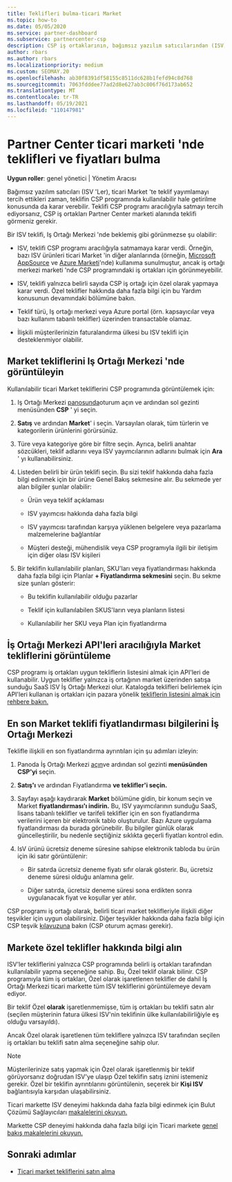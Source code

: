 ```yaml
---
title: Teklifleri bulma-ticari Market
ms.topic: how-to
ms.date: 05/05/2020
ms.service: partner-dashboard
ms.subservice: partnercenter-csp
description: CSP iş ortaklarının, bağımsız yazılım satıcılarından (ISV) SaaS teklifleri veya fiyatlandırma için Market 'i görüntülemek veya aramak üzere Iş ortağı merkezini nasıl kullanabileceği hakkında bilgi edinin.
author: rbars
ms.author: rbars
ms.localizationpriority: medium
ms.custom: SEOMAY.20
ms.openlocfilehash: ab30f8391df58155c8511dc628b1fefd94c8d768
ms.sourcegitcommit: 7063fdddee77ad2d8e627ab3c806f76d173ab652
ms.translationtype: MT
ms.contentlocale: tr-TR
ms.lasthandoff: 05/19/2021
ms.locfileid: "110147981"
---
```

# <a name="discover-offers-and-pricing-in-partner-center-commercial-marketplace"></a>Partner Center ticari marketi 'nde teklifleri ve fiyatları bulma

**Uygun roller**: genel yönetici | Yönetim Aracısı

Bağımsız yazılım satıcıları (ISV 'Ler), ticari Market 'te teklif yayımlamayı tercih ettikleri zaman, teklifin CSP programında kullanılabilir hale getirilme konusunda da karar verebilir. Teklifi CSP programı aracılığıyla satmayı tercih ediyorsanız, CSP iş ortakları Partner Center marketi alanında teklifi görmeniz gerekir.

Bir ISV teklifi, Iş Ortağı Merkezi 'nde beklemiş gibi görünmezse şu olabilir:

- ISV, teklifi CSP programı aracılığıyla satmamaya karar verdi. Örneğin, bazı ISV ürünleri ticari Market 'in diğer alanlarında (örneğin, [Microsoft AppSource](https://appsource.microsoft.com/) ve [Azure Marketi](https://azuremarketplace.microsoft.com/)'nde) kullanıma sunulmuştur, ancak iş ortağı merkezi marketi 'nde CSP programındaki iş ortakları için görünmeyebilir.

- ISV, teklifi yalnızca belirli sayıda CSP iş ortağı için özel olarak yapmaya karar verdi. Özel teklifler hakkında daha fazla bilgi için bu Yardım konusunun devamındaki bölümüne bakın.

- Teklif türü, Iş ortağı merkezi veya Azure portal (örn. kapsayıcılar veya bazı kullanım tabanlı teklifler) üzerinden transactable olamaz.

- İlişkili müşterilerinizin faturalandırma ülkesi bu ISV teklifi için desteklenmiyor olabilir.

## <a name="view-marketplace-offers-in-partner-center"></a>Market tekliflerini Iş Ortağı Merkezi 'nde görüntüleyin

Kullanılabilir ticari Market tekliflerini CSP programında görüntülemek için:

1. Iş Ortağı Merkezi [panosunda](https://partner.microsoft.com/dashboard)oturum açın ve ardından sol gezinti menüsünden **CSP** ' yi seçin.

2. **Satış** ve ardından **Market**' i seçin. Varsayılan olarak, tüm türlerin ve kategorilerin ürünlerini görürsünüz.

3. Türe veya kategoriye göre bir filtre seçin. Ayrıca, belirli anahtar sözcükleri, teklif adlarını veya ISV yayımcılarının adlarını bulmak için **Ara** ' yı kullanabilirsiniz.

4. Listeden belirli bir ürün teklifi seçin. Bu sizi teklif hakkında daha fazla bilgi edinmek için bir ürüne Genel Bakış sekmesine alır. Bu sekmede yer alan bilgiler şunlar olabilir: 

    - Ürün veya teklif açıklaması

    - ISV yayımcısı hakkında daha fazla bilgi

    - ISV yayımcısı tarafından karşıya yüklenen belgelere veya pazarlama malzemelerine bağlantılar

    - Müşteri desteği, mühendislik veya CSP programıyla ilgili bir iletişim için diğer olası ISV kişileri

5. Bir teklifin kullanılabilir planları, SKU'ları veya fiyatlandırması hakkında daha fazla bilgi için Planlar **+ Fiyatlandırma sekmesini** seçin. Bu sekme size şunları gösterir:

    - Bu teklifin kullanılabilir olduğu pazarlar

    - Teklif için kullanılabilen SKUS'ların veya planların listesi

    - Kullanılabilir her SKU veya Plan için fiyatlandırma

## <a name="view-marketplace-offers-via-partner-center-apis"></a>İş Ortağı Merkezi API'leri aracılığıyla Market tekliflerini görüntüleme

CSP programı iş ortakları uygun tekliflerin listesini almak için API'leri de kullanabilir. Uygun teklifler yalnızca iş ortağının market üzerinden satışa sunduğu SaaS ISV İş Ortağı Merkezi olur. Katalogda teklifleri belirlemek için API'leri kullanan iş ortakları için pazara yönelik [tekliflerin listesini almak için rehbere bakın.](/partner-center/develop/create-subscription-azure-marketplace-products#get-a-list-of-offers-for-a-market)

## <a name="view-the-latest-marketplace-offer-pricing-in-partner-center"></a>En son Market teklifi fiyatlandırması bilgilerini İş Ortağı Merkezi

Teklifle ilişkili en son fiyatlandırma ayrıntıları için şu adımları izleyin:

1. Panoda İş Ortağı Merkezi [açın](https://partner.microsoft.com/dashboard)ve ardından sol gezinti **menüsünden CSP'yi** seçin.

2. **Satış'ı** ve ardından Fiyatlandırma **ve teklifler'i seçin.**

3. Sayfayı aşağı kaydırarak **Market** bölümüne gidin, bir konum seçin ve Market **fiyatlandırması'ı indirin.** Bu, ISV yayımcılarının sunduğu SaaS, lisans tabanlı teklifler ve tarifeli teklifler için en son fiyatlandırma verilerini içeren bir elektronik tablo oluşturulur. Bazı Azure uygulama fiyatlandırması da burada görünebilir. Bu bilgiler günlük olarak güncelleştirilir, bu nedenle seçtiğiniz sıklıkta geçerli fiyatları kontrol edin.

4. IsV ürünü ücretsiz deneme süresine sahipse elektronik tabloda bu ürün için iki satır görüntülenir:

    - Bir satırda ücretsiz deneme fiyatı sıfır olarak gösterir. Bu, ücretsiz deneme süresi olduğu anlamına gelir.

    - Diğer satırda, ücretsiz deneme süresi sona erdikten sonra uygulanacak fiyat ve koşullar yer atılır.

CSP programı iş ortağı olarak, belirli ticari market teklifleriyle ilişkili diğer teşvikler için uygun olabilirsiniz. Diğer teşvikler hakkında daha fazla bilgi için CSP teşvik [kılavuzuna](https://aka.ms/partnerincentives) bakın (CSP oturum açması gerekir).

## <a name="learn-about-marketplace-exclusive-offers"></a>Markete özel teklifler hakkında bilgi alın

ISV'ler tekliflerini yalnızca CSP programında belirli iş ortakları tarafından kullanılabilir yapma seçeneğine sahip. Bu, Özel teklif olarak bilinir. CSP programıyla tüm iş ortakları, Özel olarak işaretlenen teklifler de dahil İş Ortağı Merkezi ticari markette tüm ISV tekliflerini görüntülemeye devam ediyor.

Bir teklif Özel **olarak** işaretlenmemişse, tüm iş ortakları bu teklifi satın alır (seçilen müşterinin fatura ülkesi ISV'nin teklifinin ülke kullanılabilirliğiyle eş olduğu varsayıldı).

Ancak Özel olarak işaretlenen tüm tekliflere yalnızca ISV tarafından seçilen iş ortakları bu teklifi satın alma seçeneğine sahip olur.

> [!NOTE]
> Müşterilerinize satış yapmak için Özel olarak işaretlenmiş bir teklif görüyorsanız doğrudan ISV'ye ulaşıp Özel teklifin satış iznini istemeniz gerekir. Özel bir teklifin ayrıntılarını görüntülenin, seçerek bir **Kişi ISV** bağlantısıyla karşıdan ulaşabilirsiniz.

Ticari markette ISV deneyimi hakkında daha fazla bilgi edinmek için Bulut Çözümü Sağlayıcıları [makalelerini okuyun.](/azure/marketplace/cloud-solution-providers)

Markette CSP deneyimi hakkında daha fazla bilgi için Ticari markete [genel bakış makalelerini okuyun.](csp-commercial-marketplace-overview.md)

## <a name="next-steps"></a>Sonraki adımlar

- [Ticari market tekliflerini satın alma](csp-commercial-marketplace-purchase.md)